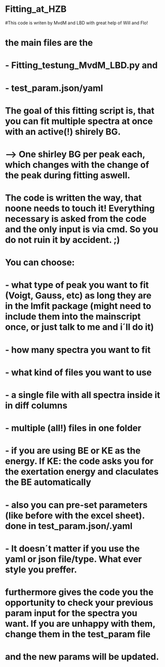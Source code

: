# Fitting_at_HZB

#This code is writen by MvdM and LBD with great help of Will and Flo!

# the main files are the 
#	- Fitting_testung_MvdM_LBD.py and 
# 	- test_param.json/yaml
#
# The goal of this fitting script is, that you can fit multiple spectra at once with an active(!) shirely BG. 
#  --> One shirley BG per peak each, which changes with the change of the peak during fitting aswell. 
# The code is written the way, that noone needs to touch it! Everything necessary is asked from the code and the only input is via cmd. So you do not ruin it by accident. ;)
# You can choose:
# 	- what type of peak you want to fit (Voigt, Gauss, etc) as long they are in the lmfit package (might need to include them into the mainscript once, or just talk to me and i´ll do it)
# 	- how many spectra you want to fit
#	- what kind of files you want to use
#		- a single file with all spectra inside it in diff columns
#		- multiple (all!) files in one folder
# 	- if you are using BE or KE as the energy. If KE: the code asks you for the exertation energy and claculates the BE automatically 
#
#	- also you can pre-set parameters (like before with the excel sheet). done in test_param.json/.yaml
#		- It  doesn´t matter if you use the yaml or json file/type. What ever style you preffer. 
#
# furthermore gives the code you the opportunity to check your previous param input for the spectra you want. If you are unhappy with them, change them in the test_param file
# and the new params will be updated.  
